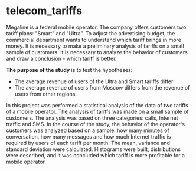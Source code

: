 # telecom_tariffs
Megaline is a federal mobile operator. The company offers customers two tariff plans: "Smart" and "Ultra". To adjust the advertising budget, the commercial department wants to understand which tariff brings in more money. It is necessary to make a preliminary analysis of tariffs on a small sample of customers. It is necessary to analyze the behavior of customers and draw a conclusion - which tariff is better.

**The purpose of the study** is to test the hypotheses:

- The average revenue of users of the Ultra and Smart tariffs differ
- The average revenue of users from Moscow differs from the revenue of users from other regions.

In this project was performed a statistical analysis of the data of two tariffs of a mobile operator. The analysis of tariffs was made on a small sample of customers. The analysis was based on three categories: calls, Internet traffic and SMS. In the course of the study, the behavior of the operator's customers was analyzed based on a sample: how many minutes of conversation, how many messages and how much Internet traffic is required by users of each tariff per month. The mean, variance and standard deviation were calculated. Histograms were built, distributions were described, and it was concluded which tariff is more profitable for a mobile operator.
